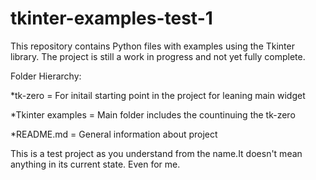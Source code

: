 # tkinter-examples-test-1
This repository contains Python files with examples using the Tkinter library. 
The project is still a work in progress and not yet fully complete.

Folder Hierarchy:

  *tk-zero = For initail starting point in the project for leaning
    main widget
  
  *Tkinter examples = Main folder includes the countinuing the tk-zero

  *README.md = General information about project

This is a test project as you understand from the name.It doesn't mean anything in its current state. Even for me.
